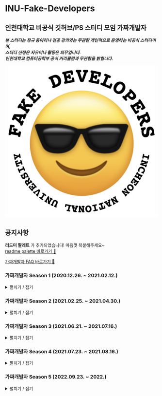 # INU-Fake-Developers
## 인천대학교 비공식 깃허브/PS 스터디 모임 가짜개발자  

_**본 스터디는 정규 동아리나 전공 강의와는 무관한 개인적으로 운영하는 비공식 스터디이며,  
스터디 신청은 자유이나 활동은 의무입니다.  
인천대학교 컴퓨터공학부 공식 커리큘럼과 무관함을 밝힙니다.**_


![](https://github.com/INU-Fake-Developers/INU-Fake-Developers/blob/main/img/logo/logo_profile.png "가짜개발자 로고")  


## 공지사항
__리드미 팔레트__ 가 추가되었습니다! 마음껏 복붙해주세요~  
[readme palette 바로가기 🎨](https://github.com/INU-Fake-Developers/INU-Fake-Developers/blob/main/readme-palette.md)

[가짜개발자 FAQ 바로가기 🤔](https://github.com/INU-Fake-Developers/INU-Fake-Developers/issues/6)


### 가짜개발자 Season 1 (2020.12.26. ~ 2021.02.12.)  
<details>
<summary>펼치기 / 접기</summary>
<div markdown="1">  
<br/>

<details>
<summary>일정 보기</summary>
<div markdown="1">  
   
|날짜|내용|비고|
|:---:|:---:|:---:|
|2020.11.11.|시즌 1 모집 시작|[시즌 1 홍보글](https://github.com/INU-Fake-Developers/INU-Fake-Developers/blob/main/img/ad-season1/recruit-1.gif)|
|2020.12.26.|0번째 모임|[공지사항](https://github.com/INU-Fake-Developers/INU-Fake-Developers/blob/main/notice/season1/0%EB%B2%88%EC%A7%B8%20%EB%AA%A8%EC%9E%84.md)|
|2021.01.03.|1번째 모임|[공지사항](https://github.com/INU-Fake-Developers/INU-Fake-Developers/blob/main/notice/season1/1%EB%B2%88%EC%A7%B8%20%EB%AA%A8%EC%9E%84.md)|
|2021.01.10.|2번째 모임|[공지사항](https://github.com/INU-Fake-Developers/INU-Fake-Developers/blob/main/notice/season1/2%EB%B2%88%EC%A7%B8%20%EB%AA%A8%EC%9E%84.md)|
|2021.01.17.|3번째 모임|[공지사항](https://github.com/INU-Fake-Developers/INU-Fake-Developers/blob/main/notice/season1/3%EB%B2%88%EC%A7%B8%20%EB%AA%A8%EC%9E%84.md)|
|2021.01.22.|4번째 모임|[공지사항](https://github.com/INU-Fake-Developers/INU-Fake-Developers/blob/main/notice/season1/4%EB%B2%88%EC%A7%B8%20%EB%AA%A8%EC%9E%84.md)|
|2021.01.29.|5번째 모임|[공지사항](https://github.com/INU-Fake-Developers/INU-Fake-Developers/blob/main/notice/season1/5%EB%B2%88%EC%A7%B8%20%EB%AA%A8%EC%9E%84.md)|
|2021.02.05.|6번째 모임|[공지사항](https://github.com/INU-Fake-Developers/INU-Fake-Developers/blob/main/notice/season1/6%EB%B2%88%EC%A7%B8%20%EB%AA%A8%EC%9E%84.md)|
|2021.02.12.|7번째 모임|[공지사항](https://github.com/INU-Fake-Developers/INU-Fake-Developers/blob/main/notice/season1/7%EB%B2%88%EC%A7%B8%20%EB%AA%A8%EC%9E%84.md)|
|2021.02.19.|시즌 1 마무리|[공지사항](https://github.com/INU-Fake-Developers/INU-Fake-Developers/blob/main/notice/season1/1%EA%B8%B0%20%EB%A7%88%EB%AC%B4%EB%A6%AC.md)|
   
   </div>
</details>  

<details>
<summary>멤버 보기</summary>
<div markdown="1">  
  
   - [박가연](https://github.com/gayeonP)
   - [송병준](https://github.com/potados99)
   - [송채원](https://github.com/chawani)
   - [송춘근](https://github.com/similar207)
   - [유지수](https://github.com/ryuspace)
   - [윤세휘](https://github.com/Beatriz-Yun)
   - [이도현](https://github.com/ksmfou98)
   - [이상훈](https://github.com/Leesanghun19)
   - [이소현](https://github.com/hyeon12)
   - [이승규](https://github.com/tap-tap-click)
   - [이윤주](https://github.com/JOO0331)
   - [전지희](https://github.com/GHeeJeon)
</div>
</details>
  
   </div>
</details>  


### 가짜개발자 Season 2 (2021.02.25. ~ 2021.04.30.)  
<details>
<summary>펼치기 / 접기</summary>
<div markdown="1">  
<br/>

<details>
<summary>일정 보기</summary>
<div markdown="1">  
   
|날짜|내용|비고|
|:---:|:---:|:---:|
|2021.02.10.|시즌 2 모집 시작|[시즌 2 홍보글](https://github.com/INU-Fake-Developers/INU-Fake-Developers/blob/main/img/ad-season2/recruit-2.gif)|
|2021.02.25.|0번째 모임|[공지사항](https://github.com/INU-Fake-Developers/INU-Fake-Developers/blob/main/notice/season2/0%EB%B2%88%EC%A7%B8%20%EB%AA%A8%EC%9E%84.md), [리드미 팔레트](https://github.com/INU-Fake-Developers/INU-Fake-Developers/blob/main/readme-palette.md "바로가기")|
|2021.03.05.|번외 스터디|[파이썬 튜토리얼](https://github.com/INU-Fake-Developers/INU-Fake-Developers/blob/main/notice/season2/%EB%B2%88%EC%99%B8%EC%8A%A4%ED%84%B0%EB%94%94%20%ED%8C%8C%EC%9D%B4%EC%8D%AC.md)|
|2021.03.06.|1번째 모임|[공지사항](https://github.com/INU-Fake-Developers/INU-Fake-Developers/blob/main/notice/season2/1%EB%B2%88%EC%A7%B8%20%EB%AA%A8%EC%9E%84.md)|
|2021.03.11.|2번째 모임|[공지사항](https://github.com/INU-Fake-Developers/INU-Fake-Developers/blob/main/notice/season2/2%EB%B2%88%EC%A7%B8%20%EB%AA%A8%EC%9E%84.md)|
|2021.03.18.|3번째 모임|[공지사항](https://github.com/INU-Fake-Developers/INU-Fake-Developers/blob/main/notice/season2/3%EB%B2%88%EC%A7%B8%20%EB%AA%A8%EC%9E%84.md)|
|2021.03.25.|4번째 모임|[공지사항](https://github.com/INU-Fake-Developers/INU-Fake-Developers/blob/main/notice/season2/4%EB%B2%88%EC%A7%B8%20%EB%AA%A8%EC%9E%84.md)|
|2021.03.26.|번외 스터디|[수박게임 만들기](https://github.com/INU-Fake-Developers/INU-Fake-Developers/blob/main/notice/season2/%EB%B2%88%EC%99%B8%EC%8A%A4%ED%84%B0%EB%94%94%20%EC%88%98%EB%B0%95%EA%B2%8C%EC%9E%84%EB%A7%8C%EB%93%A4%EA%B8%B0.md)|
|2021.04.01.|5번째 모임|[공지사항](https://github.com/INU-Fake-Developers/INU-Fake-Developers/blob/main/notice/season2/5%EB%B2%88%EC%A7%B8%20%EB%AA%A8%EC%9E%84.md), [만우절](https://github.com/INU-Fake-Developers/INU-Fake-Developers/blob/main/img/became_yadon.png "방사능거미에물려 야돈이되어버린회장")|
|2021.04.08|6번째 모임|[공지사항](https://github.com/INU-Fake-Developers/INU-Fake-Developers/blob/main/notice/season2/6%EB%B2%88%EC%A7%B8%20%EB%AA%A8%EC%9E%84.md)|
|2021.04.30|7번째 모임|[공지사항](https://github.com/INU-Fake-Developers/INU-Fake-Developers/blob/main/notice/season2/7%EB%B2%88%EC%A7%B8%20%EB%AA%A8%EC%9E%84.md), [코딩테스트](https://www.acmicpc.net/group/practice/11129)|
|2021.04.30|시즌 2 마무리|[공지사항](https://github.com/INU-Fake-Developers/INU-Fake-Developers/blob/main/notice/season2/%EC%8B%9C%EC%A6%8C2%20%EB%A7%88%EB%AC%B4%EB%A6%AC.md)|

   </div>
</details>  
  
<details>
<summary>멤버 보기</summary>
<div markdown="1">  
  
   - [이정환](https://github.com/leejh021023)
   - [박가연](https://github.com/gayeonP)
   - [송병준](https://github.com/potados99)
   - [송준영](https://github.com/HamBP)
   - [엄유정](https://github.com/umyujeong)
   - [우정우](https://github.com/chawoojungwoo)
   - [이소현](https://github.com/hyeon12)
   - [임재섭](https://github.com/LimJaeSub)
   - [전지희](https://github.com/GHeeJeon)
   - [진유리](https://github.com/yuri295)
   - [최민승](https://github.com/ChoiMinSeung)
   - [최은진](https://github.com/abceunjin)
   - [최진영](https://github.com/cjo70241)
   - [홍정우](https://github.com/martinelli-3535)

</div>
</details>
  
   </div>
</details>  

### 가짜개발자 Season 3 (2021.06.21. ~ 2021.07.16.)  
<details>
<summary>펼치기 / 접기</summary>
<div markdown="1">  
<br/>

<details>
<summary>일정 보기</summary>
<div markdown="1">  
   
|날짜|내용|비고|
|:---:|:---:|:---:|
|2021.06.17.|시즌 3 모집 시작|[시즌 3 홍보글](https://github.com/INU-Fake-Developers/INU-Fake-Developers/tree/main/img/ad-season3)|
|2021.06.21.|0번째 모임|[공지사항](https://github.com/INU-Fake-Developers/INU-Fake-Developers/blob/main/notice/season3/0%EB%B2%88%EC%A7%B8%20%EB%AA%A8%EC%9E%84.md)|
|2021.06.25.|1번째 모임|[공지사항](https://github.com/INU-Fake-Developers/INU-Fake-Developers/blob/main/notice/season3/1%EB%B2%88%EC%A7%B8%20%EB%AA%A8%EC%9E%84.md)|
|2021.06.28.|2번째 모임|[공지사항](https://github.com/INU-Fake-Developers/INU-Fake-Developers/blob/main/notice/season3/2%EB%B2%88%EC%A7%B8%20%EB%AA%A8%EC%9E%84.md)|
|2021.07.02.|3번째 모임|[공지사항](https://github.com/INU-Fake-Developers/INU-Fake-Developers/blob/main/notice/season3/3%EB%B2%88%EC%A7%B8%20%EB%AA%A8%EC%9E%84.md)|
|2021.07.05.|4번째 모임|[공지사항](https://github.com/INU-Fake-Developers/INU-Fake-Developers/blob/main/notice/season3/4%EB%B2%88%EC%A7%B8%20%EB%AA%A8%EC%9E%84.md)|
|2021.07.09.|5번째 모임|[공지사항](https://github.com/INU-Fake-Developers/INU-Fake-Developers/blob/main/notice/season3/5%EB%B2%88%EC%A7%B8%20%EB%AA%A8%EC%9E%84.md)|
|2021.07.12.|6번째 모임|[공지사항](https://github.com/INU-Fake-Developers/INU-Fake-Developers/blob/main/notice/season3/6%EB%B2%88%EC%A7%B8%20%EB%AA%A8%EC%9E%84.md)|
|2021.07.16.|7번째 모임|[공지사항](https://github.com/INU-Fake-Developers/INU-Fake-Developers/blob/main/notice/season3/7%EB%B2%88%EC%A7%B8%20%EB%AA%A8%EC%9E%84.md), [코딩테스트](https://www.acmicpc.net/group/practice/11129)|
|2021.07.16.|시즌 3 마무리|[공지사항](https://github.com/INU-Fake-Developers/INU-Fake-Developers/blob/main/notice/season3/%EC%8B%9C%EC%A6%8C3%20%EB%A7%88%EB%AC%B4%EB%A6%AC.md)|
   
   </div>
</details>  

<details>
<summary>멤버 보기</summary>
<div markdown="1">  
   
   - [강용석](https://github.com/Bluedips)
   - [강하영](https://github.com/Hayoung0708)
   - [김기수](https://github.com/gisu1102)
   - [박가연](https://github.com/gayeonP)
   - [송병준](https://github.com/potados99)
   - [송준영](https://github.com/HamBP)
   - [신소정](https://github.com/SojeongShin)
   - [우정우](https://github.com/chawoojungwoo)
   - [이소현](https://github.com/hyeon12)
   - [임우진](https://github.com/limwoojine)
   - [전지희](https://github.com/GHeeJeon)
   - [진유리](https://github.com/yuri295)
   - [최민승](https://github.com/ChoiMinSeung)

</div>
</details>
  
   </div>
</details>



### 가짜개발자 Season 4 (2021.07.23. ~ 2021.08.16.)  
<details>
<summary>펼치기 / 접기</summary>
<div markdown="1">  
<br/>

<details>
<summary>일정 보기</summary>
<div markdown="1">  
   
|날짜|내용|비고|
|:---:|:---:|:---:|
|2021.07.17.|시즌 4 모집 시작|[시즌 4 홍보글](https://github.com/INU-Fake-Developers/INU-Fake-Developers/issues/16)|
|2021.07.23.|0번째 모임|[공지사항](https://github.com/INU-Fake-Developers/INU-Fake-Developers/blob/main/notice/season4/0%EB%B2%88%EC%A7%B8%20%EB%AA%A8%EC%9E%84.md)|
|2021.07.26.|1번째 모임|[공지사항](https://github.com/INU-Fake-Developers/INU-Fake-Developers/blob/main/notice/season4/1%EB%B2%88%EC%A7%B8%20%EB%AA%A8%EC%9E%84.md)|
|2021.07.30.|2번째 모임|[공지사항](https://github.com/INU-Fake-Developers/INU-Fake-Developers/blob/main/notice/season4/2%EB%B2%88%EC%A7%B8%20%EB%AA%A8%EC%9E%84.md)|
|2021.08.02.|3번째 모임|[공지사항](https://github.com/INU-Fake-Developers/INU-Fake-Developers/blob/main/notice/season4/3%EB%B2%88%EC%A7%B8%20%EB%AA%A8%EC%9E%84.md)|
|2021.08.06.|4번째 모임|[공지사항](https://github.com/INU-Fake-Developers/INU-Fake-Developers/blob/main/notice/season4/4%EB%B2%88%EC%A7%B8%20%EB%AA%A8%EC%9E%84.md)|
|2021.08.09.|5번째 모임|[공지사항](https://github.com/INU-Fake-Developers/INU-Fake-Developers/blob/main/notice/season4/5%EB%B2%88%EC%A7%B8%20%EB%AA%A8%EC%9E%84.md)|
|2021.08.13.|6번째 모임|[공지사항](https://github.com/INU-Fake-Developers/INU-Fake-Developers/blob/main/notice/season4/6%EB%B2%88%EC%A7%B8%20%EB%AA%A8%EC%9E%84.md)|
|2021.08.16.|7번째 모임|[공지사항](https://github.com/INU-Fake-Developers/INU-Fake-Developers/blob/main/notice/season4/7%EB%B2%88%EC%A7%B8%20%EB%AA%A8%EC%9E%84.md)|
|2021.08.16.|시즌 4 마무리|[공지사항](https://github.com/INU-Fake-Developers/INU-Fake-Developers/blob/main/notice/season4/%EC%8B%9C%EC%A6%8C4%20%EB%A7%88%EB%AC%B4%EB%A6%AC.md)|
   
   </div>
</details>  

<details>
<summary>멤버 보기</summary>
<div markdown="1">  
  
   - [강용석](https://github.com/Bluedips) [🍉](https://mococo-watermelongame.netlify.app)
   - [김강석](https://github.com/gangsigi)
   - [김기수](https://github.com/gisu1102) [🍉](https://inu-fake-developers.github.io/gisu1102-WatermelonGame/)
   - [김아영](https://github.com/ayoungt) [🍉](https://travelsomewhere-watermelon-game.netlify.app/)
   - [박광재](https://github.com/wrath-sinsa) [🍉](https://watermelon-sinsa.netlify.app/)
   - [박재현](https://github.com/jae2525)
   - [박지성](https://github.com/JiseongPark1223)
   - [신소정](https://github.com/SojeongShin) [🍉](https://focused-mayer-208843.netlify.app/)
   - [양다헤](https://github.com/daheyang) [🍉](https://mayonnaise-janakkaena.netlify.app/) 
   - [유도현](https://github.com/doehy)
   - [유희태](https://github.com/1017yu) [🍉](https://kled-watermelon-game.netlify.app/) 
   - [이승규](https://github.com/tap-tap-click)
   - [이승현](https://github.com/codefug) [🍉](https://happygame.netlify.app/)
   - [장희직](https://github.com/jhg3410) [🍉](https://watermelon-game-jik.netlify.app)
   - [전지희](https://github.com/GHeeJeon) [🍉](https://meang-e-game.netlify.app/)
</div>
</details>
  
   </div>
</details>  


### 가짜개발자 Season 5 (2022.09.23. ~ 2022.)  
<details>
<summary>펼치기 / 접기</summary>
<div markdown="1">  
<br/>

<details>
<summary>일정 보기</summary>
<div markdown="1">  
   
|날짜|내용|비고|
|:---:|:---:|:---:|
|2022.09.10.|시즌 5 모집 시작|[시즌 5 홍보글](https://github.com/INU-Fake-Developers/INU-Fake-Developers/issues/22)|
|2022.09.23.|0번째 모임|[공지사항](https://github.com/INU-Fake-Developers/INU-Fake-Developers/blob/main/notice/season5/0%EB%B2%88%EC%A7%B8%20%EB%AA%A8%EC%9E%84.md)|
|2022.09.30.|1번째 모임|[공지사항](https://github.com/INU-Fake-Developers/INU-Fake-Developers/blob/main/notice/season5/1%EB%B2%88%EC%A7%B8%20%EB%AA%A8%EC%9E%84.md)|
|2022.10.07.|2번째 모임|[공지사항]()|
|2022.10.14.|3번째 모임|[공지사항]()|
|2022.10.28.|4번째 모임|[공지사항]()|
|2022.11.04.|5번째 모임|[공지사항]()|
|2022.11.11.|6번째 모임|[공지사항]()|
|2022.11.20.|7번째 모임|[공지사항]()|
|2022.|시즌 5 마무리|[공지사항]()|
   
   </div>
</details>  

<details>
<summary>멤버 보기</summary>
<div markdown="1">  
  
   - [박건](https://github.com/Han-Gigabyte)
   - [박가연](https://github.com/gayeonP)
   - [이소현](https://github.com/hyeon12)
   - [이승현](https://github.com/codefug)
   - [이용진](https://github.com/yongjin9280)
   - [전민영](https://github.com/miinyeong)
   - [전지희](https://github.com/GHeeJeon)
   - [한현승](https://github.com/82everywin)
</div>
</details>
  
   </div>
</details>  

